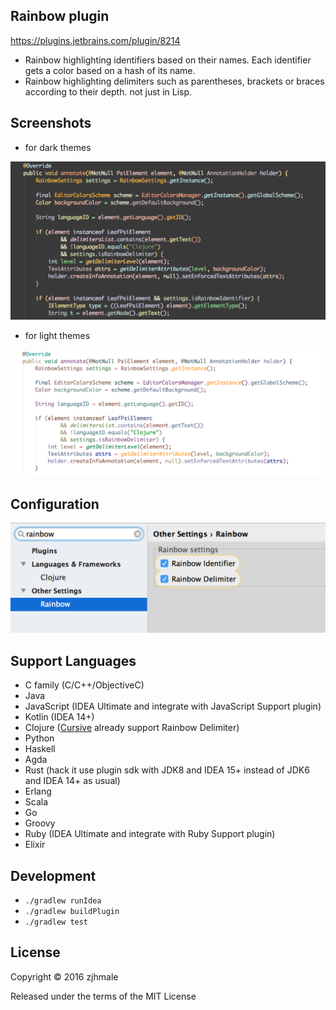 ## Rainbow plugin

https://plugins.jetbrains.com/plugin/8214

* Rainbow highlighting identifiers based on their names. Each identifier gets a color based on a hash of its name.
* Rainbow highlighting delimiters such as parentheses, brackets or braces according to their depth. not just in Lisp.

## Screenshots

* for dark themes

![](./pics/dark.png)

* for light themes

![](./pics/light.png)

## Configuration

![](./pics/settings.png)

## Support Languages

* C family (C/C++/ObjectiveC)
* Java
* JavaScript (IDEA Ultimate and integrate with JavaScript Support plugin)
* Kotlin (IDEA 14+)
* Clojure ([Cursive](https://cursive-ide.com/) already support Rainbow Delimiter)
* Python
* Haskell
* Agda
* Rust (hack it use plugin sdk with JDK8 and IDEA 15+ instead of JDK6 and IDEA 14+ as usual)
* Erlang
* Scala
* Go
* Groovy
* Ruby (IDEA Ultimate and integrate with Ruby Support plugin)
* Elixir

## Development

* `./gradlew runIdea`
* `./gradlew buildPlugin`
* `./gradlew test`

## License

Copyright © 2016 zjhmale

Released under the terms of the MIT License
